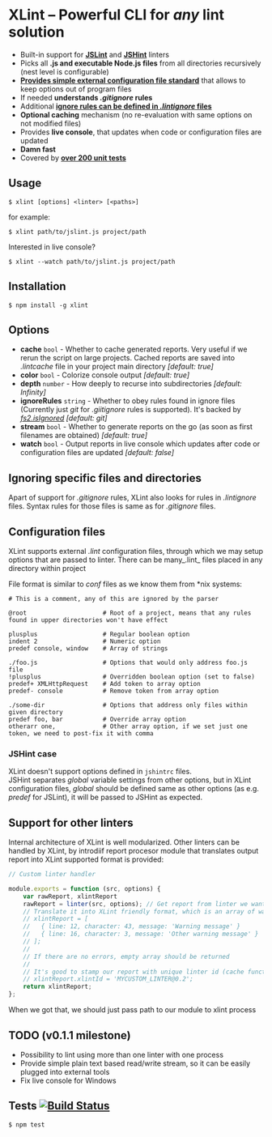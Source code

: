 # XLint – Powerful CLI for *any* lint solution

* Built-in support for __[JSLint](http://www.jslint.com/)__ and __[JSHint](http://www.jshint.com/)__ linters
* Picks all __.js and executable Node.js files__ from all directories recursively (nest level is configurable)
* [__Provides simple external configuration file standard__](#configuration-files) that allows to keep options out of program files
* If needed __understands _.gitignore_ rules__
* Additional [__ignore rules can be defined in _.lintignore_ files__](#ignoring-specific-files-and-directories)
* __Optional caching__ mechanism (no re-evaluation with same options on not modified files)
* Provides __live console__, that updates when code or configuration files are updated
* __Damn fast__
* Covered by [__over 200 unit tests__](#tests-)

## Usage

```
$ xlint [options] <linter> [<paths>]
```

for example:

```
$ xlint path/to/jslint.js project/path
```

Interested in live console?

```
$ xlint --watch path/to/jslint.js project/path
```

## Installation

```
$ npm install -g xlint
```

## Options

* __cache__ `bool` - Whether to cache generated reports. Very useful if we rerun the script on large projects. Cached reports are saved into _.lintcache_ file in your project main directory _[default: true]_
* __color__ `bool` - Colorize console output _[default: true]_
* __depth__ `number` - How deeply to recurse into subdirectories _[default: Infinity]_
* __ignoreRules__ `string` - Whether to obey rules found in ignore files (Currently just _git_ for _.giitignore_ rules is supported). It's backed by [_fs2.isIgnored_](https://github.com/medikoo/fs2#isignoredmode-path-options-cb) _[default: git]_
* __stream__ `bool` - Whether to generate reports on the go (as soon as first filenames are obtained) _[default: true]_
* __watch__ `bool` - Output reports in live console which updates after code or configuration files are updated _[default: false]_

## Ignoring specific files and directories

Apart of support for _.gitignore_ rules, XLint also looks for rules in _.lintignore_ files. Syntax rules for those files is same as for _.gitignore_ files.

## Configuration files

XLint supports external _.lint_ configuration files, through which we may setup options that are passed to linter. There can be many_.lint_ files placed in any directory within project

File format is similar to _conf_ files as we know them from *nix systems:

```
# This is a comment, any of this are ignored by the parser

@root                     # Root of a project, means that any rules found in upper directories won't have effect

plusplus                  # Regular boolean option
indent 2                  # Numeric option
predef console, window    # Array of strings

./foo.js                  # Options that would only address foo.js file
!plusplus                 # Overridden boolean option (set to false)
predef+ XMLHttpRequest    # Add token to array option
predef- console           # Remove token from array option

./some-dir                # Options that address only files within given directory
predef foo, bar           # Override array option
otherarr one,             # Other array option, if we set just one token, we need to post-fix it with comma
```

### JSHint case

XLint doesn't support options defined in `jshintrc` files.  
JSHint separates _global_ variable settings from other options, but in XLint configuration files, _global_ should be defined same as other options (as e.g. _predef_ for JSLint), it will be passed to JSHint as expected.

## Support for other linters

Internal architecture of XLint is well modularized. Other linters can be handled by XLint, by introdiif report procesor module that translates output report into XLint supported format is provided:

```javascript
// Custom linter handler

module.exports = function (src, options) {
	var rawReport, xlintReport
	rawReport = linter(src, options); // Get report from linter we want to use
	// Translate it into XLint friendly format, which is an array of warnings with it's meta data, e.g.:
	// xlintReport = [
	//   { line: 12, character: 43, message: 'Warning message' }
	//   { line: 16, character: 3, message: 'Other warning message' }
	// ];
	//
	// If there are no errors, empty array should be returned
	//
	// It's good to stamp our report with unique linter id (cache functionality distinguish linters by this):
	// xlintReport.xlintId = 'MYCUSTOM_LINTER@0.2';
	return xlintReport;
};
```

When we got that, we should just pass path to our module to xlint process

## TODO (v0.1.1 milestone)

* Possibility to lint using more than one linter with one process
* Provide simple plain text based read/write stream, so it can be easily plugged into external tools
* Fix live console for Windows

## Tests [![Build Status](https://secure.travis-ci.org/medikoo/xlint.png?branch=master)](https://secure.travis-ci.org/medikoo/xlint)

	$ npm test
